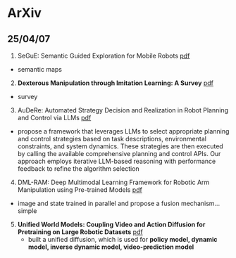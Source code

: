 # ArXiv
## 25/04/07
1. SeGuE: Semantic Guided Exploration for Mobile Robots [pdf](https://arxiv.org/pdf/2504.03629)
  - semantic maps
2. **Dexterous Manipulation through Imitation Learning: A Survey** [pdf](https://arxiv.org/pdf/2504.03515)
  - survey
3. AuDeRe: Automated Strategy Decision and Realization in Robot Planning and Control via LLMs [pdf](https://arxiv.org/pdf/2504.03015)
  - propose a framework that leverages LLMs to select appropriate planning and control strategies based on task descriptions, environmental constraints, and system dynamics. These strategies are then executed by calling the available comprehensive planning and control APIs. Our approach employs iterative LLM-based reasoning with performance feedback to refine the algorithm selection
4. DML-RAM: Deep Multimodal Learning Framework for Robotic Arm Manipulation using Pre-trained Models [pdf](https://arxiv.org/pdf/2504.03423)
  - image and state trained in parallel and propose a fusion mechanism... simple
5. **Unified World Models: Coupling Video and Action Diffusion for Pretraining on Large Robotic Datasets** [pdf](https://arxiv.org/pdf/2504.02792)
    - built a unified diffusion, which is used for **policy model, dynamic model, inverse dynamic model, video-prediction model** 

